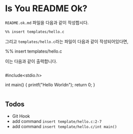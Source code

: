 Is You README Ok?
===

`README.ok.md` 파일을 다음과 같이 작성합시다.

```
%% insert templates/hello.c
```

그리고 `templates/hello.c`라는 파일이 다음과 같이 작성되어있다면,

%% insert templates/hello.c

이는 다음과 같이 출력합니다.

```
 ```

#include<stdio.h>

int main() {
	printf("Hello Worldn");
	return 0;
}
 ```
```


## Todos

 - Git Hook
 - add command `insert template/hello.c:2-7`
 - add command `insert template/hello.c/int main()`

